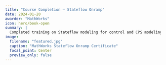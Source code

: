 ```yaml
---
title: "Course Completion – Stateflow Onramp"
date: 2024-01-20
awarder: "MathWorks"
icon: hero/book-open
summary: |
  Completed training on Stateflow modeling for control and CPS modeling.
image:
  filename: "featured.jpg"
  caption: "MathWorks Stateflow Onramp Certificate"
  focal_point: Center
  preview_only: false
---
```

